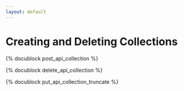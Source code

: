 ```yaml
---
layout: default
---
```

Creating and Deleting Collections
=================================


<!-- js/actions/api-collection.js -->
{% docublock post_api_collection %}

<!-- js/actions/api-collection.js -->
{% docublock delete_api_collection %}

<!-- js/actions/api-collection.js -->
{% docublock put_api_collection_truncate %}
